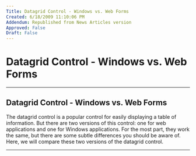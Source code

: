 ```yaml
---
Title: Datagrid Control - Windows vs. Web Forms
Created: 6/18/2009 11:10:06 PM
Addendum: Republished from News Articles version
Approved: False
Draft: False
---
```

# Datagrid Control - Windows vs. Web Forms

---

## Datagrid Control - Windows vs. Web Forms


The datagrid control is a popular control for easily displaying a table of information. But there are two versions of this control: one for web applications and one for Windows applications. For the most part, they work the same, but there are some subtle differences you should be aware of. Here, we will compare these two versions of the datagrid control.


<script src="/DesktopModules/itcMetaPost/js/mg.js" type="text/javascript"></script>


---

